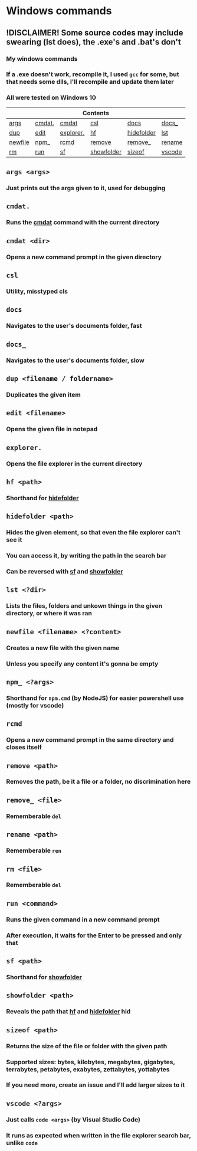 # Windows commands
## !DISCLAIMER! Some source codes may include swearing (lst does), the .exe's and .bat's don't
### My windows commands
### If a .exe doesn't work, recompile it, I used `gcc` for some, but that needs some dlls, I'll recompile and update them later
### All were tested on Windows 10
<table>
    <thead>
        <tr>
            <th colspan="6">Contents</th>
        </tr>
    </thead>
    <tbody>
        <tr>
            <td><a href="#args-args">args</a></td>
            <td><a href="#cmdat">cmdat.</a></td>
            <td><a href="#cmdat-dir">cmdat</a></td>
            <td><a href="#csl">csl</a></td>
            <td><a href="#docs">docs</a></td>
            <td><a href="#docs_">docs_</a></td>
        </tr>
        <tr>
            <td><a href="#dup-filename--foldername">dup</a></td>
            <td><a href="#edit-filename">edit</a></td>
            <td><a href="#explorer">explorer.</a></td>
            <td><a href="#hf-path">hf</a></td>
            <td><a href="#hidefolder-path">hidefolder</a></td>
            <td><a href="#lst-dir">lst</a></td>
        </tr>
        <tr>
            <td><a href="#newfile-filename-content">newfile</a></td>
            <td><a href="#npm_-args">npm_</a></td>
            <td><a href="#rcmd">rcmd</a></td>
            <td><a href="#remove-path">remove</a></td>
            <td><a href="#remove_-file">remove_</a></td>
            <td><a href="#rename-path">rename</a></td>
        </tr>
        <tr>
            <td><a href="#rm-file">rm</a></td>
            <td><a href="#run-command">run</a></td>
            <td><a href="#sf-path">sf</a></td>
            <td><a href="#showfolder-path">showfolder</a></td>
            <td><a href="#sizeof-path">sizeof</a></td>
            <td><a href="#vscode-args">vscode</a></td>
        </tr>
    </tbody>
</table>

## ```args <args>```
### Just prints out the args given to it, used for debugging
## ```cmdat.```
### Runs the [cmdat](#cmdat-dir) command with the current directory
## ```cmdat <dir>```
### Opens a new command prompt in the given directory
## ```csl```
### Utility, misstyped cls
## ```docs```
### Navigates to the user's documents folder, fast
## ```docs_```
### Navigates to the user's documents folder, slow
## ```dup <filename / foldername>```
### Duplicates the given item
## ```edit <filename>```
### Opens the given file in notepad
## ```explorer.```
### Opens the file explorer in the current directory
## ```hf <path>```
### Shorthand for [hidefolder](#hidefolder-path)
## ```hidefolder <path>```
### Hides the given element, so that even the file explorer can't see it
### You can access it, by writing the path in the search bar
### Can be reversed with [sf](#sf-path) and [showfolder](#showfolder-path)
## ```lst <?dir>```
### Lists the files, folders and unkown things in the given directory, or where it was ran
## ```newfile <filename> <?content>```
### Creates a new file with the given name
### Unless you specify any content it's gonna be empty
## ```npm_ <?args>```
### Shorthand for ```npm.cmd``` (by NodeJS) for easier powershell use (mostly for vscode)
## ```rcmd```
### Opens a new command prompt in the same directory and closes itself
## ```remove <path>```
### Removes the path, be it a file or a folder, no discrimination here
## ```remove_ <file>```
### Rememberable ```del```
## ```rename <path>```
### Rememberable ```ren```
## ```rm <file>```
### Rememberable ```del```
## ```run <command>```
### Runs the given command in a new command prompt
### After execution, it waits for the Enter to be pressed and only that
## ```sf <path>```
### Shorthand for [showfolder](#showfolder-path)
## ```showfolder <path>```
### Reveals the path that [hf](#hf-path) and [hidefolder](#hidefolder-path) hid
## ```sizeof <path>```
### Returns the size of the file or folder with the given path
### Supported sizes: bytes, kilobytes, megabytes, gigabytes, terrabytes, petabytes, exabytes, zettabytes, yottabytes
### If you need more, create an issue and I'll add larger sizes to it
## ```vscode <?args>```
### Just calls ```code <args>``` (by Visual Studio Code)
### It runs as expected when written in the file explorer search bar, unlike ```code```
